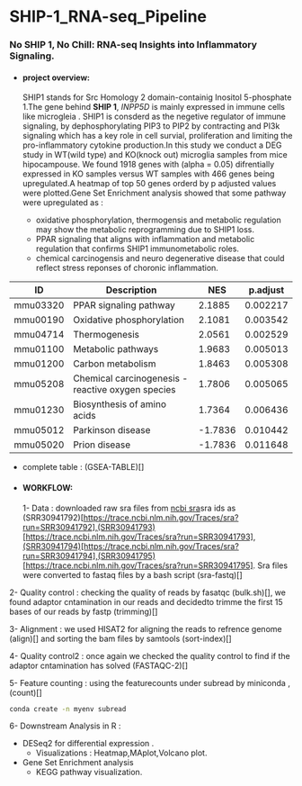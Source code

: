 # SHIP-1_RNA-seq_Pipeline
### No SHIP 1, No Chill: RNA-seq Insights into Inflammatory Signaling.
- #### project overview:
  SHIP1 stands for Src Homology 2 domain-containig Inositol 5-phosphate 1.The gene behind **SHIP 1**, *INPP5D* is mainly expressed in immune cells like microgleia . SHIP1 is consderd as the 
  negetive regulator of immune signaling, by dephosphorylating PIP3 to PIP2 by contracting and  PI3k signaling which has a key role in cell survial, proliferation and limiting the pro-inflammatory 
  cytokine production.In this study we conduct a DEG study in WT(wild type) and KO(knock out) microglia samples from mice hipocampouse. We found 1918 genes with (alpha = 0.05) difrentially expressed   in KO samples versus WT samples with 466 genes being upregulated.A heatmap of top 50 genes orderd by p adjusted values were plotted.Gene Set Enrichment analysis showed that some pathway were upregulated as :


  * oxidative phosphorylation, thermogensis and metabolic regulation  may show the metabolic reprogramming due to SHIP1 loss.
  * PPAR signaling that aligns with inflammation and metabolic regulation that confirms SHIP1 immunometabolic roles.
  * chemical carcinogensis and neuro degenerative disease that could reflect stress reponses of choronic inflammation.




| ID         | Description                                                | NES      | p.adjust   |
|------------|------------------------------------------------------------|----------|------------|
| mmu03320   | PPAR signaling pathway                                     | 2.1885   | 0.002217   |
| mmu00190   | Oxidative phosphorylation                                  | 2.1081   | 0.003542   |
| mmu04714   | Thermogenesis                                              | 2.0561   | 0.002529   |
| mmu01100   | Metabolic pathways                                         | 1.9683   | 0.005013   |
| mmu01200   | Carbon metabolism                                          | 1.8463   | 0.005308   |
| mmu05208   | Chemical carcinogenesis - reactive oxygen species          | 1.7806   | 0.005065   |
| mmu01230   | Biosynthesis of amino acids                                | 1.7364   | 0.006436   |
| mmu05012   | Parkinson disease                                          | -1.7836  | 0.010442   |
| mmu05020   | Prion disease                                              | -1.7836  | 0.011648   |
 - complete table : (GSEA-TABLE)[]


- #### WORKFLOW:
  
  1-  Data :
   downloaded raw sra files from [ncbi sra](https://www.ncbi.nlm.nih.gov/geo/query/acc.cgi?acc=GSE279176)sra ids as (SRR30941792)[https://trace.ncbi.nlm.nih.gov/Traces/sra?run=SRR30941792],(SRR30941793)[https://trace.ncbi.nlm.nih.gov/Traces/sra?run=SRR30941793],(SRR30941794)[https://trace.ncbi.nlm.nih.gov/Traces/sra?run=SRR30941794],(SRR30941795)[https://trace.ncbi.nlm.nih.gov/Traces/sra?run=SRR30941795].
  Sra files were converted to fastaq files by a bash script (sra-fastq)[]
  
 2-  Quality control :
  checking the quality of reads by fasatqc (bulk.sh)[], we found adaptor cntamination in our reads and decidedto trimme the first 15 bases of our reads by fastp (trimming)[]
  
 3- Alignment :
  we used HISAT2 for aligning the reads to refrence genome (align)[] and sorting the bam files by samtools (sort-index)[]
  
 4- Quality control2 :
  once again we checked the quality control to find if the adaptor cntamination has solved (FASTAQC-2)[]
  
 5- Feature counting :
  using the featurecounts under subread by miniconda ,(count)[]

  ```bash
  conda create -n myenv subread
```
  
 6- Downstream Analysis in R :
  - DESeq2 for differential expression .
     - Visualizations : Heatmap,MAplot,Volcano plot.
  - Gene Set Enrichment analysis
     - KEGG pathway visualization.
